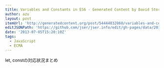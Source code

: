 ```yaml
---
title: Variables and Constants in ES6 - Generated Content by David Storey
author: azu
layout: post
itemUrl: 'http://generatedcontent.org/post/54444832868/variables-and-constants-in-es6'
editJSONPath: 'https://github.com/jser/jser.info/edit/gh-pages/data/2013/07/index.json'
date: '2013-07-05T15:20:10Z'
tags:
  - JavaScript
  - ECMA
---
```

let, constの対応状況まとめ
